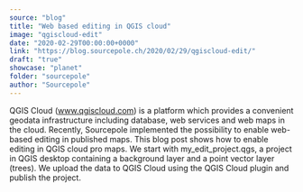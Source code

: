 ```yaml
---
source: "blog"
title: "Web based editing in QGIS cloud"
image: "qgiscloud-edit"
date: "2020-02-29T00:00:00+0000"
link: "https://blog.sourcepole.ch/2020/02/29/qgiscloud-edit/"
draft: "true"
showcase: "planet"
folder: "sourcepole"
author: "Sourcepole"
---
```


QGIS Cloud (www.qgiscloud.com) is a platform which provides a convenient geodata infrastructure including database, web services and web maps in the cloud. Recently, Sourcepole implemented the possibility to enable web-based editing in published maps. This blog post shows how to enable editing in QGIS cloud pro maps.
We start with my_edit_project.qgs, a project in QGIS desktop containing a background layer and a point vector layer (trees).
We upload the data to QGIS Cloud using the QGIS Cloud plugin and publish the project.
